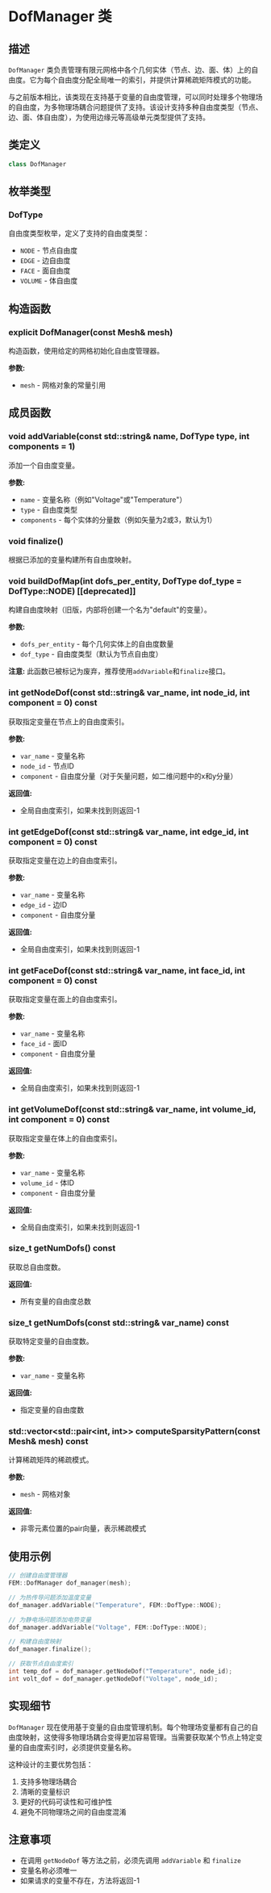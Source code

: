 # DofManager 类

## 描述

`DofManager` 类负责管理有限元网格中各个几何实体（节点、边、面、体）上的自由度。它为每个自由度分配全局唯一的索引，并提供计算稀疏矩阵模式的功能。

与之前版本相比，该类现在支持基于变量的自由度管理，可以同时处理多个物理场的自由度，为多物理场耦合问题提供了支持。该设计支持多种自由度类型（节点、边、面、体自由度），为使用边缘元等高级单元类型提供了支持。

## 类定义

```cpp
class DofManager
```

## 枚举类型

### DofType

自由度类型枚举，定义了支持的自由度类型：

- `NODE` - 节点自由度
- `EDGE` - 边自由度
- `FACE` - 面自由度
- `VOLUME` - 体自由度

## 构造函数

### explicit DofManager(const Mesh& mesh)

构造函数，使用给定的网格初始化自由度管理器。

**参数:**
- `mesh` - 网格对象的常量引用

## 成员函数

### void addVariable(const std::string& name, DofType type, int components = 1)

添加一个自由度变量。

**参数:**
- `name` - 变量名称（例如"Voltage"或"Temperature"）
- `type` - 自由度类型
- `components` - 每个实体的分量数（例如矢量为2或3，默认为1）

### void finalize()

根据已添加的变量构建所有自由度映射。

### void buildDofMap(int dofs_per_entity, DofType dof_type = DofType::NODE) [[deprecated]]

构建自由度映射（旧版，内部将创建一个名为"default"的变量）。

**参数:**
- `dofs_per_entity` - 每个几何实体上的自由度数量
- `dof_type` - 自由度类型（默认为节点自由度）

**注意:** 此函数已被标记为废弃，推荐使用`addVariable`和`finalize`接口。

### int getNodeDof(const std::string& var_name, int node_id, int component = 0) const

获取指定变量在节点上的自由度索引。

**参数:**
- `var_name` - 变量名称
- `node_id` - 节点ID
- `component` - 自由度分量（对于矢量问题，如二维问题中的x和y分量）

**返回值:**
- 全局自由度索引，如果未找到则返回-1

### int getEdgeDof(const std::string& var_name, int edge_id, int component = 0) const

获取指定变量在边上的自由度索引。

**参数:**
- `var_name` - 变量名称
- `edge_id` - 边ID
- `component` - 自由度分量

**返回值:**
- 全局自由度索引，如果未找到则返回-1

### int getFaceDof(const std::string& var_name, int face_id, int component = 0) const

获取指定变量在面上的自由度索引。

**参数:**
- `var_name` - 变量名称
- `face_id` - 面ID
- `component` - 自由度分量

**返回值:**
- 全局自由度索引，如果未找到则返回-1

### int getVolumeDof(const std::string& var_name, int volume_id, int component = 0) const

获取指定变量在体上的自由度索引。

**参数:**
- `var_name` - 变量名称
- `volume_id` - 体ID
- `component` - 自由度分量

**返回值:**
- 全局自由度索引，如果未找到则返回-1

### size_t getNumDofs() const

获取总自由度数。

**返回值:**
- 所有变量的自由度总数

### size_t getNumDofs(const std::string& var_name) const

获取特定变量的自由度数。

**参数:**
- `var_name` - 变量名称

**返回值:**
- 指定变量的自由度数

### std::vector<std::pair<int, int>> computeSparsityPattern(const Mesh& mesh) const

计算稀疏矩阵的稀疏模式。

**参数:**
- `mesh` - 网格对象

**返回值:**
- 非零元素位置的pair向量，表示稀疏模式

## 使用示例

```cpp
// 创建自由度管理器
FEM::DofManager dof_manager(mesh);

// 为热传导问题添加温度变量
dof_manager.addVariable("Temperature", FEM::DofType::NODE);

// 为静电场问题添加电势变量
dof_manager.addVariable("Voltage", FEM::DofType::NODE);

// 构建自由度映射
dof_manager.finalize();

// 获取节点自由度索引
int temp_dof = dof_manager.getNodeDof("Temperature", node_id);
int volt_dof = dof_manager.getNodeDof("Voltage", node_id);
```

## 实现细节

`DofManager` 现在使用基于变量的自由度管理机制。每个物理场变量都有自己的自由度映射，这使得多物理场耦合变得更加容易管理。当需要获取某个节点上特定变量的自由度索引时，必须提供变量名称。

这种设计的主要优势包括：
1. 支持多物理场耦合
2. 清晰的变量标识
3. 更好的代码可读性和可维护性
4. 避免不同物理场之间的自由度混淆

## 注意事项

- 在调用 `getNodeDof` 等方法之前，必须先调用 `addVariable` 和 `finalize`
- 变量名称必须唯一
- 如果请求的变量不存在，方法将返回-1